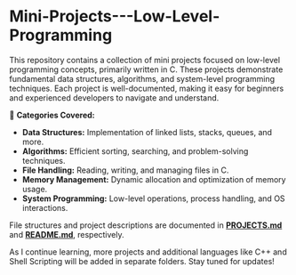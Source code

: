 # Mini-Projects---Low-Level-Programming

This repository contains a collection of mini projects focused on low-level programming concepts, primarily written in C. These projects demonstrate fundamental data structures, algorithms, and system-level programming techniques. Each project is well-documented, making it easy for beginners and experienced developers to navigate and understand.  

🔹 **Categories Covered:**  
- **Data Structures:** Implementation of linked lists, stacks, queues, and more.  
- **Algorithms:** Efficient sorting, searching, and problem-solving techniques.  
- **File Handling:** Reading, writing, and managing files in C.  
- **Memory Management:** Dynamic allocation and optimization of memory usage.  
- **System Programming:** Low-level operations, process handling, and OS interactions.

File structures and project descriptions are documented in **[PROJECTS.md](C/PROJECTS.md)** and **[README.md](C/README.md)**, respectively.  

As I continue learning, more projects and additional languages like C++ and Shell Scripting will be added in separate folders. Stay tuned for updates! 
